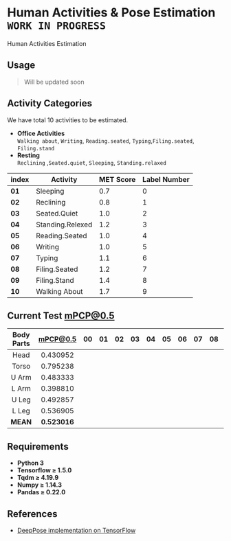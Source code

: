 # Human Activities & Pose Estimation `WORK IN PROGRESS`
Human Activities Estimation

## Usage
> Will be updated soon


## Activity Categories
We have total 10 activities to be estimated.

* **Office Activities<br/>**
  `Walking about`, `Writing`, `Reading.seated`, `Typing`,`Filing.seated`, `Filing.stand`<br />
* **Resting<br />**
`Reclining` ,`Seated.quiet`, `Sleeping`, `Standing.relaxed`<br />

 index | Activity | MET Score | Label Number
 ------|----------|-----------|-------------
 **01** | Sleeping | 0.7 | 0
 **02** | Reclining | 0.8 | 1
 **03** | Seated.Quiet | 1.0 | 2
 **04** | Standing.Relexed | 1.2 | 3
 **05** | Reading.Seated | 1.0 | 4
 **06** | Writing | 1.0 | 5
 **07** | Typing | 1.1 | 6
 **08** | Filing.Seated | 1.2 | 7
 **09** | Filing.Stand | 1.4 | 8
 **10** | Walking About | 1.7 | 9

## Current Test mPCP@0.5
 **Body Parts** | **mPCP@0.5** | 00 | 01 | 02 | 03 | 04 | 05 | 06 | 07 | 08 | 09 | 
 :--------: | :------: | :-: | :-: | :-: | :-: | :-: | :-: | :-: | :-: | :-: | :-: |
 Head | 0.430952 |  |  |  |  |  |  |  |  |  |  |
 Torso | 0.795238 |  |  |  |  |  |  |  |  |  |  |
 U Arm | 0.483333 |  |  |  |  |  |  |  |  |  |  |
 L Arm | 0.398810 |  |  |  |  |  |  |  |  |  |  |
 U Leg | 0.492857 |  |  |  |  |  |  |  |  |  |  |
 L Leg | 0.536905 |  |  |  |  |  |  |  |  |  |  |
 **MEAN** | **0.523016** |  |  |  |  |  |  |  |  |  |  |

## Requirements
- **Python 3**
- **Tensorflow ≥ 1.5.0**
- **Tqdm ≥ 4.19.9**
- **Numpy ≥ 1.14.3**
- **Pandas ≥ 0.22.0**

## References
- [DeepPose implementation on TensorFlow](https://github.com/asanakoy/deeppose_tf)
